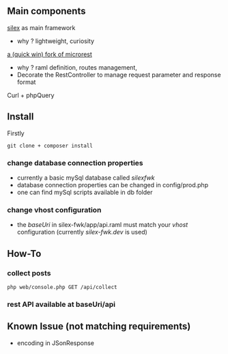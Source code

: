 ## Main components
[silex](http://silex.sensiolabs.org/) as main framework
* why ? lightweight, curiosity

[a (quick win) fork of microrest](https://github.com/scottie34/microrest.php)
* why ? raml definition, routes management,
* Decorate the RestController to manage request parameter and response format

Curl + phpQuery

## Install
Firstly
```
git clone + composer install
```

### change database connection properties
* currently a basic mySql database called *silexfwk* 
* database connection properties can be changed in config/prod.php
* one can find mySql scripts available in db folder

### change vhost configuration
* the *baseUri* in silex-fwk/app/api.raml must match your *vhost* configuration (currently *silex-fwk.dev* is used)

## How-To
### collect posts
```
php web/console.php GET /api/collect
```
### rest API available at baseUri/api 
    

## Known Issue (not matching requirements)
* encoding in JSonResponse
